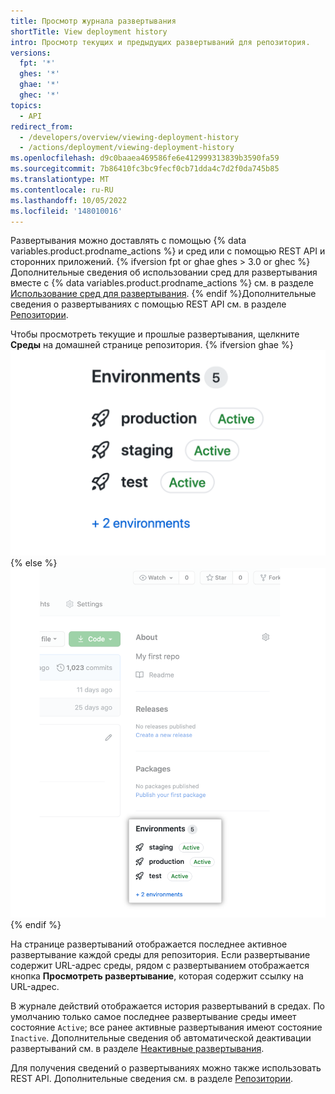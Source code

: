 ```yaml
---
title: Просмотр журнала развертывания
shortTitle: View deployment history
intro: Просмотр текущих и предыдущих развертываний для репозитория.
versions:
  fpt: '*'
  ghes: '*'
  ghae: '*'
  ghec: '*'
topics:
  - API
redirect_from:
  - /developers/overview/viewing-deployment-history
  - /actions/deployment/viewing-deployment-history
ms.openlocfilehash: d9c0baaea469586fe6e412999313839b3590fa59
ms.sourcegitcommit: 7b86410fc3bc9fecf0cb71dda4c7d2f0da745b85
ms.translationtype: MT
ms.contentlocale: ru-RU
ms.lasthandoff: 10/05/2022
ms.locfileid: '148010016'
---
```

Развертывания можно доставлять с помощью {% data variables.product.prodname_actions %} и сред или с помощью REST API и сторонних приложений. {% ifversion fpt or ghae ghes > 3.0 or ghec %}Дополнительные сведения об использовании сред для развертывания вместе с {% data variables.product.prodname_actions %} см. в разделе [Использование сред для развертывания](/actions/deployment/using-environments-for-deployment). {% endif %}Дополнительные сведения о развертываниях с помощью REST API см. в разделе [Репозитории](/rest/reference/repos#deployments).

Чтобы просмотреть текущие и прошлые развертывания, щелкните **Среды** на домашней странице репозитория.
{% ifversion ghae %} ![Среды](/assets/images/enterprise/2.22/environments-sidebar.png){% else %} ![Среды](/assets/images/environments-sidebar.png){% endif %}

На странице развертываний отображается последнее активное развертывание каждой среды для репозитория. Если развертывание содержит URL-адрес среды, рядом с развертыванием отображается кнопка **Просмотреть развертывание**, которая содержит ссылку на URL-адрес.

В журнале действий отображается история развертываний в средах. По умолчанию только самое последнее развертывание среды имеет состояние `Active`; все ранее активные развертывания имеют состояние `Inactive`. Дополнительные сведения об автоматической деактивации развертываний см. в разделе [Неактивные развертывания](/rest/reference/deployments#inactive-deployments).

Для получения сведений о развертываниях можно также использовать REST API. Дополнительные сведения см. в разделе [Репозитории](/rest/reference/repos#deployments).
